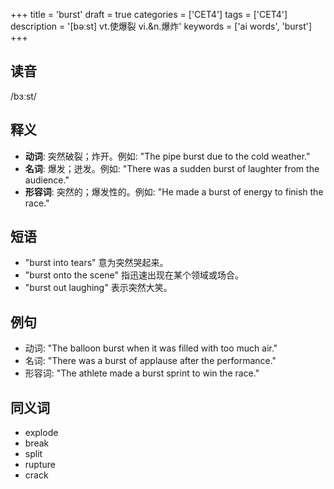 +++
title = 'burst'
draft = true
categories = ['CET4']
tags = ['CET4']
description = '[bəːst] vt.使爆裂 vi.&n.爆炸'
keywords = ['ai words', 'burst']
+++

## 读音
/bɜːst/

## 释义
- **动词**: 突然破裂；炸开。例如: "The pipe burst due to the cold weather."
- **名词**: 爆发；迸发。例如: "There was a sudden burst of laughter from the audience."
- **形容词**: 突然的；爆发性的。例如: "He made a burst of energy to finish the race."

## 短语
- "burst into tears" 意为突然哭起来。
- "burst onto the scene" 指迅速出现在某个领域或场合。
- "burst out laughing" 表示突然大笑。

## 例句
- 动词: "The balloon burst when it was filled with too much air."
- 名词: "There was a burst of applause after the performance."
- 形容词: "The athlete made a burst sprint to win the race."

## 同义词
- explode
- break
- split
- rupture
- crack
